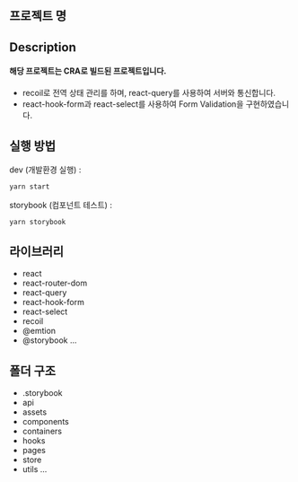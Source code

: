 ## 프로젝트 명

## Description
#### 해당 프로젝트는 CRA로 빌드된 프로젝트입니다. 
* recoil로 전역 상태 관리를 하며, react-query를 사용하여 서버와 통신합니다.
* react-hook-form과 react-select를 사용하여 Form Validation을 구현하였습니다.

## 실행 방법
dev (개발환경 실행) :
```js
yarn start
```
storybook (컴포넌트 테스트) :
```
yarn storybook
```

## 라이브러리
* react
* react-router-dom
* react-query
* react-hook-form
* react-select
* recoil
* @emtion
* @storybook
...

## 폴더 구조
* .storybook
* api
* assets
* components
* containers
* hooks
* pages
* store
* utils
...
